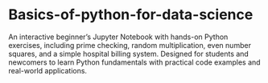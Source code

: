 # Basics-of-python-for-data-science
An interactive beginner’s Jupyter Notebook with hands-on Python exercises, including prime checking, random multiplication, even number squares, and a simple hospital billing system. Designed for students and newcomers to learn Python fundamentals with practical code examples and real-world applications.

